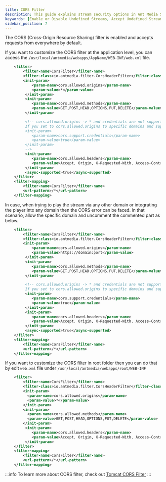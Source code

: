 ```yaml
---
title: CORS Filter
description: This guide explains stream security options in Ant Media Server and how you can enable, disable, or accept undefined Streams.
keywords: [Enable or Disable Undefined Streams, Accept Undefined Streams, One Time Token Control, Stream security, Ant Media Server Documentation, Ant Media Server Tutorials]
sidebar_position: 7
---
```


The CORS (Cross-Origin Resource Sharing) filter is enabled and accepts requests from everywhere by default.

If you want to customize the CORS filter at the application level, you can access the ```/usr/local/antmedia/webapps/AppName/WEB-INF/web.xml``` file.

```xml
	<filter>
		<filter-name>CorsFilter</filter-name>
		<filter-class>io.antmedia.filter.CorsHeaderFilter</filter-class>
		<init-param>
		    <param-name>cors.allowed.origins</param-name>
		    <param-value>*</param-value>
		 </init-param>
		 <init-param>
		 	<param-name>cors.allowed.methods</param-name>
		 	<param-value>GET,POST,HEAD,OPTIONS,PUT,DELETE</param-value>
		 </init-param>

		 <!-- cors.allowed.origins -> * and credentials are not supported at the same time.
		 If you set to cors.allowed.origins to specific domains and support credentials open the below lines
		 <init-param>
            <param-name>cors.support.credentials</param-name>
            <param-value>true</param-value>
         </init-param>
         -->
		 <init-param>
		 	<param-name>cors.allowed.headers</param-name>
            <param-value>Accept, Origin, X-Requested-With, Access-Control-Request-Headers, Content-Type, Access-Control-Request-Method, Authorization</param-value>
         </init-param>
         <async-supported>true</async-supported>
	</filter>
	<filter-mapping>
		<filter-name>CorsFilter</filter-name>
		<url-pattern>/*</url-pattern>
	</filter-mapping>
```

In case, when trying to play the stream via any other domain or integrating the player into any domain then the CORS error can be faced. In that scenario, allow the specific domain and uncomment the commented part as below.

```xml
	<filter>
		<filter-name>CorsFilter</filter-name>
		<filter-class>io.antmedia.filter.CorsHeaderFilter</filter-class>
		<init-param>
		    <param-name>cors.allowed.origins</param-name>
		    <param-value>https://domain:port</param-value>
		 </init-param>
		 <init-param>
		 	<param-name>cors.allowed.methods</param-name>
		 	<param-value>GET,POST,HEAD,OPTIONS,PUT,DELETE</param-value>
		 </init-param>

		 <!-- cors.allowed.origins -> * and credentials are not supported at the same time.
		 If you set to cors.allowed.origins to specific domains and support credentials open the below lines -->
		 <init-param>
            <param-name>cors.support.credentials</param-name>
            <param-value>true</param-value>
         </init-param>
		 <init-param>
		 	<param-name>cors.allowed.headers</param-name>
            <param-value>Accept, Origin, X-Requested-With, Access-Control-Request-Headers, Content-Type, Access-Control-Request-Method, Authorization</param-value>
         </init-param>
         <async-supported>true</async-supported>
	</filter>
	<filter-mapping>
		<filter-name>CorsFilter</filter-name>
		<url-pattern>/*</url-pattern>
	</filter-mapping>
```

If you want to customize the CORS filter in root folder then you can do that by edit `web.xml` file under `/usr/local/antmedia/webapps/root/WEB-INF`

```xml
	<filter>
		<filter-name>CorsFilter</filter-name>
		<filter-class>io.antmedia.filter.CorsHeaderFilter</filter-class>
		<init-param>
		  <param-name>cors.allowed.origins</param-name>
		  <param-value>*</param-value>
		</init-param>
		<init-param>
		  <param-name>cors.allowed.methods</param-name>
		  <param-value>GET,POST,HEAD,OPTIONS,PUT,DELETE</param-value>
		</init-param>
		 <init-param>
		 	<param-name>cors.allowed.headers</param-name>
            <param-value>Accept, Origin, X-Requested-With, Access-Control-Request-Headers, Content-Type, Access-Control-Request-Method, Authorization, ProxyAuthorization</param-value>
         </init-param>
	</filter>
	<filter-mapping>
		<filter-name>CorsFilter</filter-name>
		<url-pattern>/*</url-pattern>
	</filter-mapping>
```

:::info
To learn more about CORS filter, check out [Tomcat CORS Filter](https://tomcat.apache.org/tomcat-8.0-doc/api/index.html?org/apache/catalina/filters/CorsFilter.html)
:::
